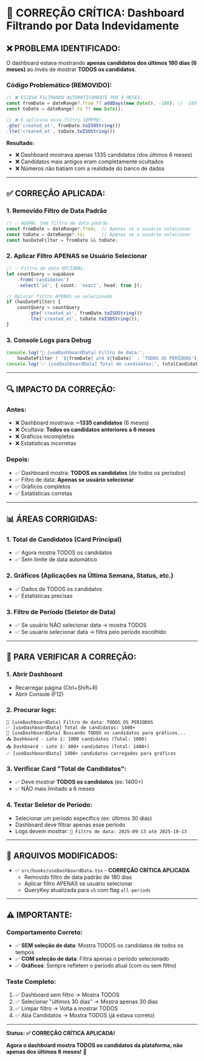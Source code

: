# 🚨 CORREÇÃO CRÍTICA: Dashboard Filtrando por Data Indevidamente

## ❌ **PROBLEMA IDENTIFICADO:**

O dashboard estava mostrando **apenas candidatos dos últimos 180 dias (6 meses)** ao invés de mostrar **TODOS os candidatos**.

### **Código Problemático (REMOVIDO):**
```typescript
// ❌ ESTAVA FILTRANDO AUTOMATICAMENTE POR 6 MESES:
const fromDate = dateRange?.from ?? addDays(new Date(), -180); // -180 dias = 6 meses atrás
const toDate = dateRange?.to ?? new Date();

// ❌ E aplicava esse filtro SEMPRE:
.gte('created_at', fromDate.toISOString())
.lte('created_at', toDate.toISOString())
```

**Resultado:**
- ❌ Dashboard mostrava apenas 1335 candidatos (dos últimos 6 meses)
- ❌ Candidatos mais antigos eram completamente ocultados
- ❌ Números não batiam com a realidade do banco de dados

---

## ✅ **CORREÇÃO APLICADA:**

### **1. Removido Filtro de Data Padrão**
```typescript
// ✅ AGORA: Sem filtro de data padrão
const fromDate = dateRange?.from;  // Apenas se o usuário selecionar
const toDate = dateRange?.to;      // Apenas se o usuário selecionar
const hasDateFilter = fromDate && toDate;
```

### **2. Aplicar Filtro APENAS se Usuário Selecionar**
```typescript
// ✅ Filtro de data OPCIONAL:
let countQuery = supabase
    .from('candidates')
    .select('id', { count: 'exact', head: true });

// Aplicar filtro APENAS se selecionado
if (hasDateFilter) {
    countQuery = countQuery
        .gte('created_at', fromDate.toISOString())
        .lte('created_at', toDate.toISOString());
}
```

### **3. Console Logs para Debug**
```typescript
console.log('📅 [useDashboardData] Filtro de data:', 
    hasDateFilter ? `${fromDate} até ${toDate}` : 'TODOS OS PERÍODOS');
console.log('✅ [useDashboardData] Total de candidatos:', totalCandidates);
```

---

## 🔍 **IMPACTO DA CORREÇÃO:**

### **Antes:**
- ❌ Dashboard mostrava: **~1335 candidatos** (6 meses)
- ❌ Ocultava: **Todos os candidatos anteriores a 6 meses**
- ❌ Gráficos incompletos
- ❌ Estatísticas incorretas

### **Depois:**
- ✅ Dashboard mostra: **TODOS os candidatos** (de todos os períodos)
- ✅ Filtro de data: **Apenas se usuário selecionar**
- ✅ Gráficos completos
- ✅ Estatísticas corretas

---

## 📊 **ÁREAS CORRIGIDAS:**

### **1. Total de Candidatos (Card Principal)**
- ✅ Agora mostra TODOS os candidatos
- ✅ Sem limite de data automático

### **2. Gráficos (Aplicações na Última Semana, Status, etc.)**
- ✅ Dados de TODOS os candidatos
- ✅ Estatísticas precisas

### **3. Filtro de Período (Seletor de Data)**
- ✅ Se usuário NÃO selecionar data → mostra TODOS
- ✅ Se usuário selecionar data → filtra pelo período escolhido

---

## 🧪 **PARA VERIFICAR A CORREÇÃO:**

### **1. Abrir Dashboard**
- Recarregar página (Ctrl+Shift+R)
- Abrir Console (F12)

### **2. Procurar logs:**
```
📅 [useDashboardData] Filtro de data: TODOS OS PERÍODOS
✅ [useDashboardData] Total de candidatos: 1400+
🔄 [useDashboardData] Buscando TODOS os candidatos para gráficos...
📥 Dashboard - Lote 1: 1000 candidatos (Total: 1000)
📥 Dashboard - Lote 2: 400+ candidatos (Total: 1400+)
✅ [useDashboardData] 1400+ candidatos carregados para gráficos
```

### **3. Verificar Card "Total de Candidatos":**
- ✅ Deve mostrar **TODOS os candidatos** (ex: 1400+)
- ✅ NÃO mais limitado a 6 meses

### **4. Testar Seletor de Período:**
- Selecionar um período específico (ex: últimos 30 dias)
- Dashboard deve filtrar apenas esse período
- Logs devem mostrar: `📅 Filtro de data: 2025-09-13 até 2025-10-13`

---

## 📝 **ARQUIVOS MODIFICADOS:**

- ✅ `src/hooks/useDashboardData.tsx` - **CORREÇÃO CRÍTICA APLICADA**
  - Removido filtro de data padrão de 180 dias
  - Aplicar filtro APENAS se usuário selecionar
  - QueryKey atualizada para `v5` com flag `all-periods`

---

## ⚠️ **IMPORTANTE:**

### **Comportamento Correto:**
- ✅ **SEM seleção de data**: Mostra TODOS os candidatos de todos os tempos
- ✅ **COM seleção de data**: Filtra apenas o período selecionado
- ✅ **Gráficos**: Sempre refletem o período atual (com ou sem filtro)

### **Teste Completo:**
1. ✅ Dashboard sem filtro → Mostra TODOS
2. ✅ Selecionar "últimos 30 dias" → Mostra apenas 30 dias
3. ✅ Limpar filtro → Volta a mostrar TODOS
4. ✅ Aba Candidatos → Mostra TODOS (já estava correto)

---

**Status: ✅ CORREÇÃO CRÍTICA APLICADA!**

**Agora o dashboard mostra TODOS os candidatos da plataforma, não apenas dos últimos 6 meses!** 🎯
